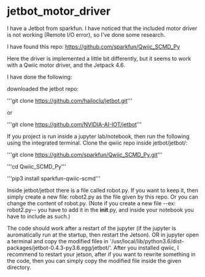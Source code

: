 # jetbot_motor_driver

I have a Jetbot from sparkfun. I have noticed that the included motor driver is not working (Remote I/O error), so I've done some research.

I have found this repo: https://github.com/sparkfun/Qwiic_SCMD_Py

Here the driver is implemented a little bit differently, but it seems to work with a Qwiic motor driver, and the Jetpack 4.6.

I have done the following:

downloaded the jetbot repo:

'''git clone https://github.com/hailoclu/jetbot.git'''

or 

'''git clone https://github.com/NVIDIA-AI-IOT/jetbot'''

If you project is run inside a jupyter lab/notebook, then run the following using the integrated terminal.
Clone the qwiic repo inside jetbot/jetbot/:

'''git clone https://github.com/sparkfun/Qwiic_SCMD_Py.git'''

'''cd Qwiic_SCMD_Py'''

'''pip3 install sparkfun-qwiic-scmd'''

Inside jetbot/jetbot there is a file called robot.py. If you want to keep it, then simply create a new file: robot2.py as the file given by this repo.
Or you can change the content of robot.py. (Note if you create a new file --ex: robot2.py-- you have to add it in the __init__.py, and inside your notebook you have to include as such.)

The code should work after a restart of the jupyter (if the jupyter is auromatically run at the startup, then restart the Jetson). OR in jupyter open a terminal and copy the modified files in '/usr/local/lib/python3.6/dist-packages/jetbot-0.4.3-py3.6.egg/jetbot/'. After you installed qwiic, I recommend to restart your jetson, after if you want to rewrite something in the code, then you can simply copy the modified file inside the given directory.

